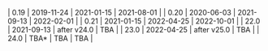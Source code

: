 | 0.19 | 2019-11-24 | 2021-01-15  | 2021-08-01 |
| 0.20 | 2020-06-03 | 2021-09-13  | 2022-02-01 |
| 0.21 | 2021-01-15 | 2022-04-25  | 2022-10-01 |
| 22.0 | 2021-09-13 | after v24.0 | TBA        |
| 23.0 | 2022-04-25 | after v25.0 | TBA        |
| 24.0 | TBA*       | TBA         | TBA        |
